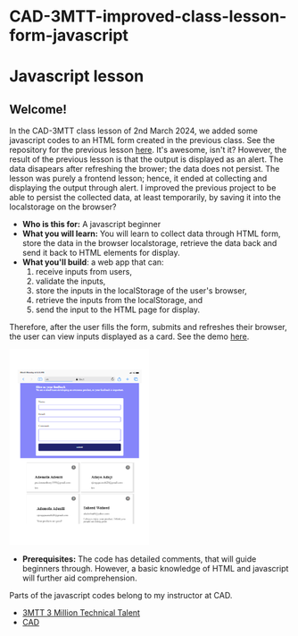 ﻿# CAD-3MTT-improved-class-lesson-form-javascript

# Javascript lesson

## Welcome!

In the CAD-3MTT class lesson of 2nd March 2024, we added some javascript codes to an HTML form created in the previous class. See the repository for the previous lesson [here](https://github.com/aademola1979/CAD-3MTT-class-lesson-form-javascript). It's awesome, isn't it? However, the result of the previous lesson is that the output is displayed as an alert. The data disapears after refreshing the brower; the data does not persist. The lesson was purely a frontend lesson; hence, it ended at collecting and displaying the output through alert. I improved the previous project  to be able to persist the collected data, at least temporarily, by saving it into the localstorage on the browser?

- **Who is this for:** A javascript beginner
- **What you will learn:** You will learn to collect data through HTML form, store the data in the browser localstorage, retrieve the data back and send it back to HTML elements for display.
- **What you'll build**: a web app that can:
  1. receive inputs from users,
  2. validate the inputs,
  3. store the inputs in the localStorage of the user's browser,
  4. retrieve the inputs from the localStorage, and
  5. send the input to the HTML page for display.

Therefore, after the user fills the form, submits and refreshes their browser, the user can view inputs displayed as a card.
See the demo [here](https://aademola1979.github.io/CAD-3MTT-improved-class-lesson-form-javascript/).
<div style="width:100%; height=350px display:flex; justify-content:center;">
<img src="/images/iPad-Mini-.png" alt="screenshot of the demo" height="250" width="150" style="height:350px; width:250px"/>
</div>

- **Prerequisites:** The code has detailed comments, that will guide beginners through. However, a basic knowledge of HTML and javascript will further aid comprehension.

Parts of the javascript codes belong to my instructor at CAD.

- [3MTT 3 Million Technical Talent](https://3mtt.nitda.gov.ng/)
- [CAD](https://www.cadconsultinglimited.com/)
